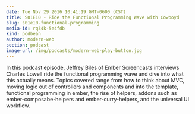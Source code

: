 ```yaml
---
date: Tue Nov 29 2016 10:41:19 GMT-0600 (CST)
title: S01E10 - Ride the Functional Programming Wave with Cowboyd
slug: s01e10-functional-programming
media-id: rq34k-5e4fdb
kind: podbean
author: modern-web
section: podcast
image-url: /img/podcasts/modern-web-play-button.jpg
---
```

In this podcast episode, Jeffrey Biles of Ember Screencasts interviews Charles Lowell ride the functional programming wave and dive into what this actually means.
Topics covered range from how to think about MVC, moving logic out of controllers and components and into the template, functional programming in ember, the rise of helpers, addons such as ember-composabe-helpers and ember-curry-helpers, and the universal UI workflow.
